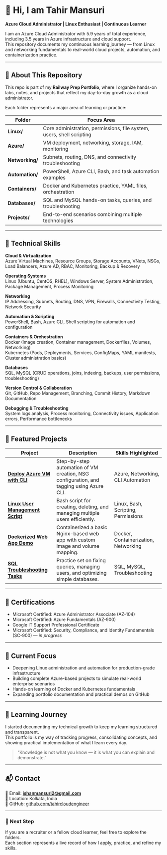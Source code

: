 # 👋 Hi, I am Tahir Mansuri  
**Azure Cloud Administrator | Linux Enthusiast | Continuous Learner**

I am an Azure Cloud Administrator with 5.9 years of total experience, including 3.5 years in Azure infrastructure and cloud support.  
This repository documents my continuous learning journey — from Linux and networking fundamentals to real-world cloud projects, automation, and containerization practice.

---

## 🧭 About This Repository
This repo is part of my **Railway Prep Portfolio**, where I organize hands-on labs, notes, and projects that reflect my day-to-day growth as a cloud administrator.

Each folder represents a major area of learning or practice:

| Folder | Focus Area |
|---------|-------------|
| **Linux/** | Core administration, permissions, file system, users, shell scripting |
| **Azure/** | VM deployment, networking, storage, IAM, monitoring |
| **Networking/** | Subnets, routing, DNS, and connectivity troubleshooting |
| **Automation/** | PowerShell, Azure CLI, Bash, and task automation examples |
| **Containers/** | Docker and Kubernetes practice, YAML files, orchestration |
| **Databases/** | SQL and MySQL hands-on tasks, queries, and troubleshooting |
| **Projects/** | End-to-end scenarios combining multiple technologies |

---

## 🧩 Technical Skills

**Cloud & Virtualization**  
Azure Virtual Machines, Resource Groups, Storage Accounts, VNets, NSGs, Load Balancers, Azure AD, RBAC, Monitoring, Backup & Recovery

**Operating Systems**  
Linux (Ubuntu, CentOS, RHEL), Windows Server, System Administration, Package Management, Process Monitoring

**Networking**  
IP Addressing, Subnets, Routing, DNS, VPN, Firewalls, Connectivity Testing, Network Security

**Automation & Scripting**  
PowerShell, Bash, Azure CLI, Shell scripting for automation and configuration

**Containers & Orchestration**  
Docker (Image creation, Container management, Dockerfiles, Volumes, Networking)  
Kubernetes (Pods, Deployments, Services, ConfigMaps, YAML manifests, Cluster administration basics)

**Databases**  
SQL, MySQL (CRUD operations, joins, indexing, backups, user permissions, troubleshooting)

**Version Control & Collaboration**  
Git, GitHub, Repo Management, Branching, Commit History, Markdown Documentation

**Debugging & Troubleshooting**  
System logs analysis, Process monitoring, Connectivity issues, Application errors, Performance bottlenecks

---

## 📌 Featured Projects

| Project | Description | Skills Highlighted |
|----------|--------------|--------------------|
| **[Deploy Azure VM with CLI](./Azure/VM-Deployment-with-AzureCLI)** | Step-by-step automation of VM creation, NSG configuration, and tagging using Azure CLI. | Azure, Networking, CLI Automation |
| **[Linux User Management Script](./Linux/User-Management-Script)** | Bash script for creating, deleting, and managing multiple users efficiently. | Linux, Bash, Scripting, Permissions |
| **[Dockerized Web App Demo](./Containers/Docker-WebApp-Demo)** | Containerized a basic Nginx-based web app with custom image and volume mapping. | Docker, Containerization, Networking |
| **[SQL Troubleshooting Tasks](./Databases/SQL-Troubleshooting)** | Practice set on fixing queries, managing users, and optimizing simple databases. | SQL, MySQL, Troubleshooting |

---

## 🎯 Certifications
- Microsoft Certified: Azure Administrator Associate (AZ-104)  
- Microsoft Certified: Azure Fundamentals (AZ-900)  
- Google IT Support Professional Certificate  
- Microsoft Certified: Security, Compliance, and Identity Fundamentals (SC-900) — *in progress*

---

## 🚀 Current Focus
- Deepening Linux administration and automation for production-grade infrastructure  
- Building complete Azure-based projects to simulate real-world enterprise scenarios  
- Hands-on learning of Docker and Kubernetes fundamentals  
- Expanding portfolio documentation and practical demos on GitHub  

---

## 🧠 Learning Journey
I started documenting my technical growth to keep my learning structured and transparent.  
This portfolio is my way of tracking progress, consolidating concepts, and showing practical implementation of what I learn every day.

> “Knowledge is not what you know — it is what you can explain and demonstrate.”

---

## 📬 Contact
📧 Email: **ishanmansuri2@gmail.com**  
📍 Location: Kolkata, India  
🔗 GitHub: [github.com/tahircloudengineer](https://github.com/tahircloudengineer)

---

### 🌱 Next Step
If you are a recruiter or a fellow cloud learner, feel free to explore the folders.  
Each section represents a live record of how I apply, practice, and refine my skills.

